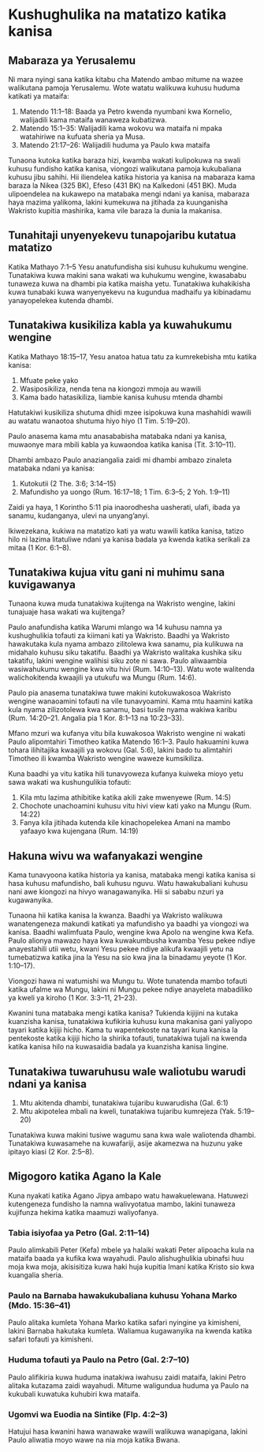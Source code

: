 # Kushughulika na matatizo katika kanisa

## Mabaraza ya Yerusalemu

Ni mara nyingi sana katika kitabu cha Matendo ambao mitume na wazee walikutana pamoja Yerusalemu. Wote watatu walikuwa kuhusu huduma katikati ya mataifa:

1. Matendo 11:1–18: Baada ya Petro kwenda nyumbani kwa Kornelio, walijadili kama mataifa wanaweza kubatizwa.
2. Matendo 15:1–35: Walijadili kama wokovu wa mataifa ni mpaka watahiriwe na kufuata sheria ya Musa.
3. Matendo 21:17–26: Walijadili huduma ya Paulo kwa mataifa

Tunaona kutoka katika baraza hizi, kwamba wakati kulipokuwa na swali kuhusu fundisho katika kanisa, viongozi walikutana pamoja kukubaliana kuhusu jibu sahihi. Hii iliendelea katika historia ya kanisa na mabaraza kama baraza la Nikea (325 BK), Efeso (431 BK) na Kalkedoni (451 BK). Muda ulipoendelea na kukawepo na matabaka mengi ndani ya kanisa, mabaraza haya mazima yalikoma, lakini kumekuwa na jitihada za kuunganisha Wakristo kupitia mashirika, kama vile baraza la dunia la makanisa.

## Tunahitaji unyenyekevu tunapojaribu kutatua matatizo

Katika Mathayo 7:1–5 Yesu anatufundisha sisi kuhusu kuhukumu wengine. Tunatakiwa kuwa makini sana wakati wa kuhukumu wengine, kwasababu tunaweza kuwa na dhambi pia katika maisha yetu. Tunatakiwa kuhakikisha kuwa tunabaki kuwa wanyenyekevu na kugundua madhaifu ya kibinadamu yanayopelekea kutenda dhambi.

## Tunatakiwa kusikiliza kabla ya kuwahukumu wengine

Katika Mathayo 18:15–17, Yesu anatoa hatua tatu za kumrekebisha mtu katika kanisa:

1. Mfuate peke yako
2. Wasiposikiliza, nenda tena na kiongozi mmoja au wawili
3. Kama bado hatasikiliza, liambie kanisa kuhusu mtenda dhambi

Hatutakiwi kusikiliza shutuma dhidi mzee isipokuwa kuna mashahidi wawili au watatu wanaotoa shutuma hiyo hiyo (1 Tim. 5:19–20).

Paulo anasema kama mtu anasababisha matabaka ndani ya kanisa, muwaonye mara mbili kabla ya kuwaondoa katika kanisa (Tit. 3:10–11).

Dhambi ambazo Paulo anaziangalia zaidi mi dhambi ambazo zinaleta matabaka ndani ya kanisa:

1. Kutokutii (2 The. 3:6; 3:14–15)
2. Mafundisho ya uongo (Rum. 16:17–18; 1 Tim. 6:3–5; 2 Yoh. 1:9–11)

Zaidi ya haya, 1 Korintho 5:11 pia inaorodhesha uasherati, ulafi, ibada ya sanamu, kudanganya, ulevi na unyang’anyi.

Ikiwezekana, kukiwa na matatizo kati ya watu wawili katika kanisa, tatizo hilo ni lazima litatuliwe ndani ya kanisa badala ya kwenda katika serikali za mitaa (1 Kor. 6:1–8).

## Tunatakiwa kujua vitu gani ni muhimu sana kuvigawanya

Tunaona kuwa muda tunatakiwa kujitenga na Wakristo wengine, lakini tunajuaje hasa wakati wa kujitenga?

Paulo anafundisha katika Warumi mlango wa 14 kuhusu namna ya kushughulikia tofauti za kiimani kati ya Wakristo. Baadhi ya Wakristo hawakutaka kula nyama ambazo zilitolewa kwa sanamu, pia kulikuwa na midahalo kuhusu siku takatifu. Baadhi ya Wakristo walitaka kushika siku takatifu, lakini wengine walihisi siku zote ni sawa. Paulo aliwaambia wasiwahukumu wengine kwa vitu hivi (Rum. 14:10–13). Watu wote walitenda walichokitenda kwaajili ya utukufu wa Mungu (Rum. 14:6).

Paulo pia anasema tunatakiwa tuwe makini kutokuwakosoa Wakristo wengine wanaoamini tofauti na vile tunavyoamini. Kama mtu haamini katika kula nyama zilizotolewa kwa sanamu, basi tusile nyama wakiwa karibu (Rum. 14:20–21. Angalia pia 1 Kor. 8:1–13 na 10:23–33).

Mfano mzuri wa kufanya vitu bila kuwakosoa Wakristo wengine ni wakati Paulo alipomtahiri Timotheo katika Matendo 16:1–3. Paulo hakuamini kuwa tohara ilihitajika kwaajili ya wokovu (Gal. 5:6), lakini bado tu alimtahiri Timotheo ili kwamba Wakristo wengine waweze kumsikiliza.

Kuna baadhi ya vitu katika hili tunavyoweza kufanya kuiweka mioyo yetu sawa wakati wa kushungulikia tofauti:

1. Kila mtu lazima athibitike katika akili zake mwenyewe (Rum. 14:5)
2. Chochote unachoamini kuhusu vitu hivi view kati yako na Mungu (Rum. 14:22)
3. Fanya kila jitihada kutenda kile kinachopelekea Amani na mambo yafaayo kwa kujengana (Rum. 14:19)

## Hakuna wivu wa wafanyakazi wengine

Kama tunavyoona katika historia ya kanisa, matabaka mengi katika kanisa si hasa kuhusu mafundisho, bali kuhusu nguvu. Watu hawakubaliani kuhusu nani awe kiongozi na hivyo wanagawanyika. Hii si sababu nzuri ya kugawanyika.

Tunaona hii katika kanisa la kwanza. Baadhi ya Wakristo walikuwa wanatengeneza makundi katikati ya mafundisho ya baadhi ya viongozi wa kanisa. Baadhi walimfuata Paulo, wengine kwa Apolo na wengine kwa Kefa. Paulo alionya mawazo haya kwa kuwakumbusha kwamba Yesu pekee ndiye anayestahili utii wetu, kwani Yesu pekee ndiye alikufa kwaajili yetu na tumebatizwa katika jina la Yesu na sio kwa jina la binadamu yeyote (1 Kor. 1:10–17).

Viongozi hawa ni watumishi wa Mungu tu. Wote tunatenda mambo tofauti katika ufalme wa Mungu, lakini ni Mungu pekee ndiye anayeleta mabadiliko ya kweli ya kiroho (1 Kor. 3:3–11, 21–23).

Kwanini tuna matabaka mengi katika kanisa? Tukienda kijijini na kutaka kuanzisha kanisa, tunatakiwa kufikiria kuhusu kuna makanisa gani yaliyopo tayari katika kijiji hicho. Kama tu wapentekoste na tayari kuna kanisa la pentekoste katika kijiji hicho la shirika tofauti, tunatakiwa tujali na kwenda katika kanisa hilo na kuwasaidia badala ya kuanzisha kanisa lingine.

## Tunatakiwa tuwaruhusu wale waliotubu warudi ndani ya kanisa

1. Mtu akitenda dhambi, tunatakiwa tujaribu kuwarudisha (Gal. 6:1)
2. Mtu akipotelea mbali na kweli, tunatakiwa tujaribu kumrejeza (Yak. 5:19–20)

Tunatakiwa kuwa makini tusiwe wagumu sana kwa wale waliotenda dhambi. Tunatakiwa kuwasamehe na kuwafariji, asije akamezwa na huzunu yake ipitayo kiasi (2 Kor. 2:5–8).

## Migogoro katika Agano la Kale

Kuna nyakati katika Agano Jipya ambapo watu hawakuelewana. Hatuwezi kutengeneza fundisho la namna walivyotatua mambo, lakini tunaweza kujifunza hekima katika maamuzi waliyofanya.

### Tabia isiyofaa ya Petro (Gal. 2:11–14)

Paulo alimkabili Peter (Kefa) mbele ya halaiki wakati Peter alipoacha kula na mataifa baada ya kufika kwa wayahudi. Paulo alishughulikia ubinafsi huu moja kwa moja, akisisitiza kuwa haki huja kupitia Imani katika Kristo sio kwa kuangalia sheria.

### Paulo na Barnaba hawakukubaliana kuhusu Yohana Marko (Mdo. 15:36–41)

Paulo alitaka kumleta Yohana Marko katika safari nyingine ya kimisheni, lakini Barnaba hakutaka kumleta. Waliamua kugawanyika na kwenda katika safari tofauti ya kimisheni.

### Huduma tofauti ya Paulo na Petro (Gal. 2:7–10)

Paulo alifikiria kuwa huduma inatakiwa iwahusu zaidi mataifa, lakini Petro alitaka kutazama zaidi wayahudi. Mitume waligundua huduma ya Paulo na kukubali kuwatuka kuhubiri kwa mataifa.

### Ugomvi wa Euodia na Sintike (Flp. 4:2–3)

Hatujui hasa kwanini hawa wanawake wawili walikuwa wanapigana, lakini Paulo aliwatia moyo wawe na nia moja katika Bwana.
